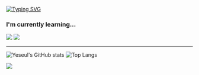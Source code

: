 [![Typing SVG](https://readme-typing-svg.herokuapp.com?font=Oleo+Script&color=579AF2&size=35&center=true&vCenter=true&width=404&height=53&lines=%E3%80%80%E3%80%80Hi+there%2C+I'm+Yeseul.+%E3%80%80%E3%80%80)](https://git.io/typing-svg)

### I'm currently learning... 
  <a> <img src="https://img.shields.io/badge/Java-007396?style=flat-square&logo=Java&logoColor=white"/></a>
  <a> <img src="https://img.shields.io/badge/Spring-6DB33F?style=flat-square&logo=Spring&logoColor=white"/> </a>

---
<!--
<br>
<h3> ✨ Info ✨</h3>
<p>
 <a href="https://www.instagram.com/study_yeseul_18/">
    <img src="https://img.shields.io/badge/Instagram-E4405F?style=flat-square&logo=Instagram&logoColor=white&link=https://www.instagram.com/study_yeseul_18/"/></a>&nbsp
  <a href="mailto:yeseul.dev@gmail.com"><img src="https://img.shields.io/badge/Gmail-EA4335?style=flat-square&logo=Gmail&logoColor=white&link=yeseul.dev@gmail.com"/></a>
</p>
-->

<!-- <p> 
 <img src="https://github-readme-stats.vercel.app/api?username=HongYeseul&hide=contribs,prs&show_icons=true&theme=graywhite"/>  </p> -->
<!-- [![Yeseul's GitHub stats](https://github-readme-stats.vercel.app/api?username=HongYeseul)](https://github.com/anuraghazra/github-readme-stats) -->
![Yeseul's GitHub stats](https://github-readme-stats.vercel.app/api?username=HongYeseul&hide=stars&)
![Top Langs](https://github-readme-stats.vercel.app/api/top-langs/?username=HongYeseul&layout=compact)

<p >
  <a href="https://hits.seeyoufarm.com"><img src="https://hits.seeyoufarm.com/api/count/incr/badge.svg?url=https%3A%2F%2Fgithub.com%2FHongYeseul&count_bg=%237719AA&title_bg=%234B275F&icon=pinboard.svg&icon_color=%23E7E7E7&title=hits&edge_flat=true"/></a>
</p>

<!--
**HongYeseul/HongYeseul** is a ✨ _special_ ✨ repository because its `README.md` (this file) appears on your GitHub profile.

Here are some ideas to get you started:

- 🔭 I’m currently working on ...
- 🌱 I’m currently learning ...
- 👯 I’m looking to collaborate on ...
- 🤔 I’m looking for help with ...
- 💬 Ask me about ...
- 📫 How to reach me: ...
- 😄 Pronouns: ...
- ⚡ Fun fact: ...
-->
